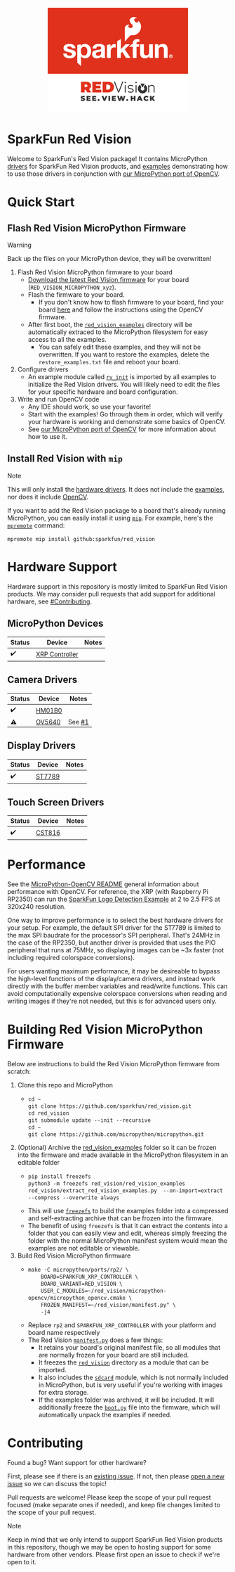 <p align="center">
    <img src="red_vision_examples/images/splash.png" />
</p>

# SparkFun Red Vision

Welcome to SparkFun's Red Vision package! It contains MicroPython [drivers](red_vision) for SparkFun Red Vision products, and [examples](red_vision_examples) demonstrating how to use those drivers in conjunction with [our MicroPython port of OpenCV](https://github.com/sparkfun/micropython-opencv).

# Quick Start

## Flash Red Vision MicroPython Firmware

> [!Warning]
> Back up the files on your MicroPython device, they *will* be overwritten!

1. Flash Red Vision MicroPython firmware to your board
    * [Download the latest Red Vision firmware](https://github.com/sparkfun/micropython/releases) for your board (`RED_VISION_MICROPYTHON_xyz`).
    * Flash the firmware to your board.
        * If you don't know how to flash firmware to your board, find your board [here](https://micropython.org/download/) and follow the instructions using the OpenCV firmware.
    * After first boot, the [`red_vision_examples`](red_vision_examples) directory will be automatically extraced to the MicroPython filesystem for easy access to all the examples.
        * You can safely edit these examples, and they will not be overwritten. If you want to restore the examples, delete the `restore_examples.txt` file and reboot your board.
2. Configure drivers
    * An example module called [`rv_init`](red_vision_examples/rv_init/) is imported by all examples to initialize the Red Vision drivers. You will likely need to edit the files for your specific hardware and board configuration.
3. Write and run OpenCV code
    * Any IDE should work, so use your favorite!
    * Start with the examples! Go through them in order, which will verify your hardware is working and demonstrate some basics of OpenCV.
    * See [our MicroPython port of OpenCV](https://github.com/sparkfun/micropython-opencv) for more information about how to use it.

## Install Red Vision with `mip`

> [!Note]
> This will only install the [hardware drivers](red_vision). It does not include the [examples](red_vision_examples), nor does it include [OpenCV](https://github.com/sparkfun/micropython-opencv).

If you want to add the Red Vision package to a board that's already running MicroPython, you can easily install it using [`mip`](https://docs.micropython.org/en/latest/reference/packages.html). For example, here's the [`mpremote`](https://docs.micropython.org/en/latest/reference/mpremote.html) command:

```
mpremote mip install github:sparkfun/red_vision
```

# Hardware Support

Hardware support in this repository is mostly limited to SparkFun Red Vision products. We may consider pull requests that add support for additional hardware, see [#Contributing](#Contributing).

## MicroPython Devices

| Status | Device | Notes |
| --- | --- | --- |
| ✔️ | [XRP Controller](https://www.sparkfun.com/sparkfun-experiential-robotics-platform-xrp-controller.html) | |

## Camera Drivers

| Status | Device | Notes |
| --- | --- | --- |
| ✔️ | [HM01B0](https://www.sparkfun.com/sparkfun-red-vision-camera-board-hm01b0-color.html) | |
| ⚠️ | [OV5640](https://www.sparkfun.com/ov5640-camera-board-5-megapixel-2592x1944-fisheye-lens.html) | See [#1](https://github.com/sparkfun/red_vision/issues/1) |

## Display Drivers

| Status | Device | Notes |
| --- | --- | --- |
| ✔️ | [ST7789](https://www.sparkfun.com/sparkfun-red-vision-touch-display-for-pico.html) | |

## Touch Screen Drivers

| Status | Device | Notes |
| --- | --- | --- |
| ✔️ | [CST816](https://www.sparkfun.com/sparkfun-red-vision-touch-display-for-pico.html) | |

# Performance

See the [MicroPython-OpenCV README](https://github.com/sparkfun/micropython-opencv) general information about performance with OpenCV. For reference, the XRP (with Raspberry Pi RP2350) can run the [SparkFun Logo Detection Example](red_vision_examples/ex06_detect_sfe_logo.py) at 2 to 2.5 FPS at 320x240 resolution.

One way to improve performance is to select the best hardware drivers for your setup. For example, the default SPI driver for the ST7789 is limited to the max SPI baudrate for the processor's SPI peripheral. That's 24MHz in the case of the RP2350, but another driver is provided that uses the PIO peripheral that runs at 75MHz, so displaying images can be ~3x faster (not including required colorspace conversions).

For users wanting maximum performance, it may be desireable to bypass the high-level functions of the display/camera drivers, and instead work directly with the buffer member variables and read/write functions. This can avoid computationally expensive colorspace conversions when reading and writing images if they're not needed, but this is for advanced users only.

# Building Red Vision MicroPython Firmware

Below are instructions to build the Red Vision MicroPython firmware from scratch:

1. Clone this repo and MicroPython
    * ```
      cd ~
      git clone https://github.com/sparkfun/red_vision.git
      cd red_vision
      git submodule update --init --recursive
      cd ~
      git clone https://github.com/micropython/micropython.git
      ```
2. (Optional) Archive the [red_vision_examples](red_vision_examples) folder so it can be frozen into the firmware and made available in the MicroPython filesystem in an editable folder
    * ```
      pip install freezefs
      python3 -m freezefs red_vision/red_vision_examples red_vision/extract_red_vision_examples.py  --on-import=extract --compress --overwrite always
      ```
    * This will use [`freezefs`](https://github.com/bixb922/freezefs) to build the examples folder into a compressed and self-extracting archive that can be frozen into the firmware.
    * The benefit of using `freezefs` is that it can extract the contents into a folder that you can easily view and edit, whereas simply freezing the folder with the normal MicroPython manifest system would mean the examples are not editable or viewable.
3. Build Red Vision MicroPython firmware
    * ```
      make -C micropython/ports/rp2/ \
          BOARD=SPARKFUN_XRP_CONTROLLER \
          BOARD_VARIANT=RED_VISION \
          USER_C_MODULES=~/red_vision/micropython-opencv/micropython_opencv.cmake \
          FROZEN_MANIFEST=~/red_vision/manifest.py" \
          -j4
      ```
    * Replace `rp2` and `SPARKFUN_XRP_CONTROLLER` with your platform and board name respectively
    * The Red Vision [`manifest.py`](manifest.py) does a few things:
        * It retains your board's original manifest file, so all modules that are normally frozen for your board are still included.
        * It freezes the [`red_vision`](red_vision) directory as a module that can be imported.
        * It also includes the [`sdcard`](https://github.com/micropython/micropython-lib/tree/master/micropython/drivers/storage/sdcard) module, which is not normally included in MicroPython, but is very useful if you're working with images for extra storage.
        * If the examples folder was archived, it will be included. It will additionally freeze the [`boot.py`](boot.py) file into the firmware, which will automatically unpack the examples if needed.

# Contributing

Found a bug? Want support for other hardware?

First, please see if there is an [existing issue](https://github.com/sparkfun/micropython-opencv/issues). If not, then please [open a new issue](https://github.com/sparkfun/micropython-opencv/issues/new) so we can discuss the topic!

Pull requests are welcome! Please keep the scope of your pull request focused (make separate ones if needed), and keep file changes limited to the scope of your pull request.

> [!Note]
> Keep in mind that we only intend to support SparkFun Red Vision products in this repository, though we may be open to hosting support for some hardware from other vendors. Please first open an issue to check if we're open to it.
